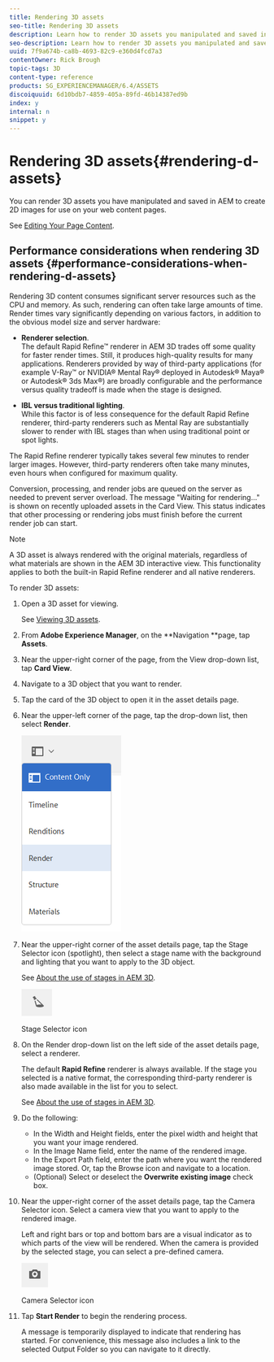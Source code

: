 ```yaml
---
title: Rendering 3D assets
seo-title: Rendering 3D assets
description: Learn how to render 3D assets you manipulated and saved in AEM to create 2D images for your web pages.
seo-description: Learn how to render 3D assets you manipulated and saved in AEM to create 2D images for your web pages.
uuid: 7f9a674b-ca8b-4693-82c9-e360d4fcd7a3
contentOwner: Rick Brough
topic-tags: 3D
content-type: reference
products: SG_EXPERIENCEMANAGER/6.4/ASSETS
discoiquuid: 6d10bdb7-4859-405a-89fd-46b14387ed9b
index: y
internal: n
snippet: y
---
```


# Rendering 3D assets{#rendering-d-assets}

You can render 3D assets you have manipulated and saved in AEM to create 2D images for use on your web content pages.

See [Editing Your Page Content](../../sites/authoring/using/qg-page-authoring.md#editingyourpagecontent).

## Performance considerations when rendering 3D assets {#performance-considerations-when-rendering-d-assets}

Rendering 3D content consumes significant server resources such as the CPU and memory. As such, rendering can often take large amounts of time. Render times vary significantly depending on various factors, in addition to the obvious model size and server hardware:

* **Renderer selection**.  
  The default Rapid Refine™ renderer in AEM 3D trades off some quality for faster render times. Still, it produces high-quality results for many applications. Renderers provided by way of third-party applications (for example V-Ray™ or NVIDIA® Mental Ray® deployed in Autodesk® Maya® or Autodesk® 3ds Max®) are broadly configurable and the performance versus quality tradeoff is made when the stage is designed.

* **IBL versus traditional lighting**.  
  While this factor is of less consequence for the default Rapid Refine renderer, third-party renderers such as Mental Ray are substantially slower to render with IBL stages than when using traditional point or spot lights.

The Rapid Refine renderer typically takes several few minutes to render larger images. However, third-party renderers often take many minutes, even hours when configured for maximum quality.

Conversion, processing, and render jobs are queued on the server as needed to prevent server overload. The message "Waiting for rendering..." is shown on recently uploaded assets in the Card View. This status indicates that other processing or rendering jobs must finish before the current render job can start.

>[!NOTE]
>
>A 3D asset is always rendered with the original materials, regardless of what materials are shown in the AEM 3D interactive view. This functionality applies to both the built-in Rapid Refine renderer and all native renderers.

To render 3D assets:

1. Open a 3D asset for viewing.

   See [Viewing 3D assets](../../assets/using/viewing-3d-assets.md).

1. From **Adobe Experience Manager**, on the **Navigation **page, tap **Assets**.
1. Near the upper-right corner of the page, from the View drop-down list, tap **Card View**.
1. Navigate to a 3D object that you want to render.
1. Tap the card of the 3D object to open it in the asset details page.
1. Near the upper-left corner of the page, tap the drop-down list, then select **Render**.

   ![](assets/chlimage_1-374.png)

1. Near the upper-right corner of the asset details page, tap the Stage Selector icon (spotlight), then select a stage name with the background and lighting that you want to apply to the 3D object.

   See [About the use of stages in AEM 3D](../../assets/using/about-the-use-of-stages-in-aem-3d.md).

   ![](assets/chlimage_1-375.png)

   Stage Selector icon

1. On the Render drop-down list on the left side of the asset details page, select a renderer.

   The default **Rapid Refine** renderer is always available. If the stage you selected is a native format, the corresponding third-party renderer is also made available in the list for you to select.

   See [About the use of stages in AEM 3D](../../assets/using/about-the-use-of-stages-in-aem-3d.md).

1. Do the following:

    * In the Width and Height fields, enter the pixel width and height that you want your image rendered.
    * In the Image Name field, enter the name of the rendered image.
    * In the Export Path field, enter the path where you want the rendered image stored. Or, tap the Browse icon and navigate to a location.
    * (Optional) Select or deselect the **Overwrite existing image** check box.

1. Near the upper-right corner of the asset details page, tap the Camera Selector icon. Select a camera view that you want to apply to the rendered image.

   Left and right bars or top and bottom bars are a visual indicator as to which parts of the view will be rendered. When the camera is provided by the selected stage, you can select a pre-defined camera.

   ![](assets/chlimage_1-376.png)

   Camera Selector icon

1. Tap **Start Render** to begin the rendering process.

   A message is temporarily displayed to indicate that rendering has started. For convenience, this message also includes a link to the selected Output Folder so you can navigate to it directly.

